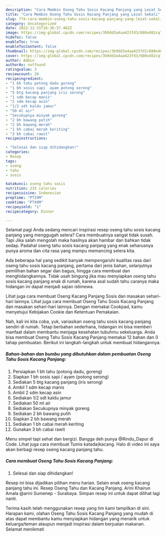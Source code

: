 ```yaml
---
description: "Cara Membin Oseng Tahu Sosis Kacang Panjang yang Lezat Sekali"
title: "Cara Membin Oseng Tahu Sosis Kacang Panjang yang Lezat Sekali"
slug: 774-cara-membin-oseng-tahu-sosis-kacang-panjang-yang-lezat-sekali
category: Uncategorized
date: 2022-12-31T16:36:57.482Z
image: https://img-global.cpcdn.com/recipes/3b9dd3a4aa423fd3/680x482cq70/oseng-tahu-sosis-kacang-panjang-foto-resep-utama.jpg
hideToc: false
enableToc: true
enableTocContent: false
thumbnail: https://img-global.cpcdn.com/recipes/3b9dd3a4aa423fd3/680x482cq70/oseng-tahu-sosis-kacang-panjang-foto-resep-utama.jpg
cover: https://img-global.cpcdn.com/recipes/3b9dd3a4aa423fd3/680x482cq70/oseng-tahu-sosis-kacang-panjang-foto-resep-utama.jpg
author: Admin
authorAv: notfound
ratingvalue: 3
reviewcount: 20
recipeingredient:
- "1 bh tahu potong dadu goreng"
- "1 bh sosis sapi  ayam potong serong"
- "5 btg kacang panjang iris serong"
- "1 sdm kecap manis"
- "2 sdm kecap asin"
- "1/2 sdt kaldu jamur"
- "50 ml air"
- "Secukupnya minyak goreng"
- "2 bh bawang putih"
- "2 bh bawang merah"
- "1 bh cabai merah keriting"
- "3 bh cabai rawit"
recipeinstructions:

- "Selesai dan siap dihidangkan!"
categories:
- Resep
tags:
- oseng
- tahu
- sosis

katakunci: oseng tahu sosis 
nutrition: 233 calories
recipecuisine: Indonesian
preptime: "PT29M"
cooktime: "PT49M"
recipeyield: "1"
recipecategory: Dinner

---
```



Selamat pagi Anda sedang mencari inspirasi resep oseng tahu sosis kacang panjang yang menggugah selera? Cara membuatnya sangat tidak susah. Tapi Jika salah mengolah maka hasilnya akan hambar dan bahkan tidak sedap. Padahal oseng tahu sosis kacang panjang yang enak seharusnya punya aroma dan cita rasa yang mampu memancing selera kita.


Ada beberapa hal yang sedikit banyak mempengaruhi kualitas rasa dari oseng tahu sosis kacang panjang, pertama dari jenis bahan, selanjutnya pemilihan bahan segar dan bagus, hingga cara membuat dan menghidangkannya. Tidak usah bingung jika mau menyiapkan oseng tahu sosis kacang panjang enak di rumah, karena asal sudah tahu caranya maka hidangan ini dapat menjadi sajian istimewa.

Lihat juga cara membuat Oseng Kacang Panjang Sosis dan masakan sehari-hari lainnya. Lihat juga cara membuat Oseng Tahu Sosis Kacang Panjang dan masakan sehari-hari lainnya. Dengan memakai Cookpad, kamu menyetujui Kebijakan Cookie dan Ketentuan Pemakaian.


Nah, kali ini kita coba, yuk, variasikan oseng tahu sosis kacang panjang sendiri di rumah. Tetap berbahan sederhana, hidangan ini bisa memberi manfaat dalam membantu menjaga kesehatan tubuhmu sekeluarga. Anda bisa membuat Oseng Tahu Sosis Kacang Panjang memakai 12 bahan dan 0 tahap pembuatan. Berikut ini langkah-langkah untuk membuat hidangannya.

<!--inarticleads1-->

##### Bahan-bahan dan bumbu yang dibutuhkan dalam pembuatan Oseng Tahu Sosis Kacang Panjang:

1. Persiapkan 1 bh tahu (potong dadu, goreng)
1. Siapkan 1 bh sosis sapi / ayam (potong serong)
1. Sediakan 5 btg kacang panjang (iris serong)
1. Ambil 1 sdm kecap manis
1. Ambil 2 sdm kecap asin
1. Sediakan 1/2 sdt kaldu jamur
1. Sediakan 50 ml air
1. Sediakan Secukupnya minyak goreng
1. Sediakan 2 bh bawang putih
1. Siapkan 2 bh bawang merah
1. Sediakan 1 bh cabai merah keriting
1. Gunakan 3 bh cabai rawit


Menu simpel tapi sehat dan bergizi. Bangga deh punya @Rindu_Dapur di Code. Lihat juga cara membuat Tumis katada(kacang. Halo di video ini saya akan berbagi resep oseng kacang panjang tahu. 

<!--inarticleads2-->

##### Cara membuat Oseng Tahu Sosis Kacang Panjang:


1. Selesai dan siap dihidangkan!

Resep ini bisa dijadikan pilihan menu harian. Selain enak oseng kacang panjang tahu ini. Resep Oseng Tahu dan Kacang Panjang. Arini Khairun Amala @arini Sumenep - Surabaya. Simpan resep ini untuk dapat dilihat lagi nanti. 

Terima kasih telah menggunakan resep yang tim kami tampilkan di sini. Harapan kami, olahan Oseng Tahu Sosis Kacang Panjang yang mudah di atas dapat membantu kamu menyiapkan hidangan yang menarik untuk keluarga/teman ataupun menjadi inspirasi dalam berjualan makanan. Selamat menikmati
